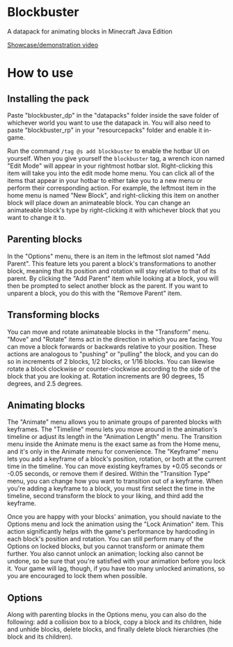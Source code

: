 # Blockbuster
A datapack for animating blocks in Minecraft Java Edition

[Showcase/demonstration video](https://www.youtube.com/watch?v=gY2f7aoQ8gk)

# How to use
## Installing the pack
Paste "blockbuster_dp" in the "datapacks" folder inside the save folder of whichever world you want to use the datapack in. You will also need to paste "blockbuster_rp" in your "resourcepacks" folder and enable it in-game.

Run the command `/tag @s add blockbuster` to enable the hotbar UI on yourself. When you give yourself the `blockbuster` tag, a wrench icon named "Edit Mode" will appear in your rightmost hotbar slot. Right-clicking this item will take you into the edit mode home menu. You can click all of the items that appear in your hotbar to either take you to a new menu or perform their corresponding action. For example, the leftmost item in the home menu is named "New Block", and right-clicking this item on another block will place down an animateable block. You can change an animateable block's type by right-clicking it with whichever block that you want to change it to.

## Parenting blocks
In the "Options" menu, there is an item in the leftmost slot named "Add Parent". This feature lets you parent a block's transformations to another block, meaning that its position and rotation will stay relative to that of its parent. By clicking the "Add Parent" item while looking at a block, you will then be prompted to select another block as the parent. If you want to unparent a block, you do this with the "Remove Parent" item.

## Transforming blocks
You can move and rotate animateable blocks in the "Transform" menu. "Move" and "Rotate" items act in the direction in which you are facing. You can move a block forwards or backwards relative to your position. These actions are analogous to "pushing" or "pulling" the block, and you can do so in increments of 2 blocks, 1/2 blocks, or 1/16 blocks. You can likewise rotate a block clockwise or counter-clockwise according to the side of the block that you are looking at. Rotation increments are 90 degrees, 15 degrees, and 2.5 degrees.

## Animating blocks
The "Animate" menu allows you to animate groups of parented blocks with keyframes. The "Timeline" menu lets you move around in the animation's timeline or adjust its length in the "Animation Length" menu. The Transition menu inside the Animate menu is the exact same as from the Home menu, and it's only in the Animate menu for convenience. The "Keyframe" menu lets you add a keyframe of a block's position, rotation, or both at the current time in the timeline. You can move existing keyframes by +0.05 seconds or -0.05 seconds, or remove them if desired. Within the "Transition Type" menu, you can change how you want to transition out of a keyframe. When you're adding a keyframe to a block, you must first select the time in the timeline, second transform the block to your liking, and third add the keyframe.

Once you are happy with your blocks' animation, you should naviate to the Options menu and lock the animation using the "Lock Animation" item. This action significantly helps with the game's performance by hardcoding in each block's position and rotation. You can still perform many of the Options on locked blocks, but you cannot transform or animate them further. You also cannot unlock an animation; locking also cannot be undone, so be sure that you're satisfied with your animation before you lock it. Your game will lag, though, if you have too many unlocked animations, so you are encouraged to lock them when possible.

## Options
Along with parenting blocks in the Options menu, you can also do the following: add a collision box to a block, copy a block and its children, hide and unhide blocks, delete blocks, and finally delete block hierarchies (the block and its children).

